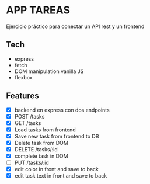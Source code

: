 # APP TAREAS

Ejercicio práctico para conectar un API rest y un frontend

## Tech

- express
- fetch
- DOM manipulation vanilla JS
- flexbox

## Features

- [x] backend en express con dos endpoints
- [x] POST /tasks
- [x] GET /tasks
- [x] Load tasks from frontend
- [x] Save new task from frontend to DB
- [x] Delete task from DOM
- [x] DELETE /tasks/:id
- [x] complete task in DOM
- [ ] PUT /tasks/:id
- [x] edit color in front and save to back
- [x] edit task text in front and save to back
